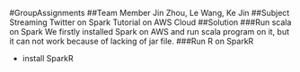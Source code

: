 #GroupAssignments
##Team Member
Jin Zhou, Le Wang, Ke Jin
##Subject
Streaming Twitter on Spark Tutorial on AWS Cloud 
##Solution
###Run scala on Spark
We firstly installed Spark on AWS and run scala program on it, but it can not work because of lacking of jar file.
###Run R on SparkR
- install SparkR 
